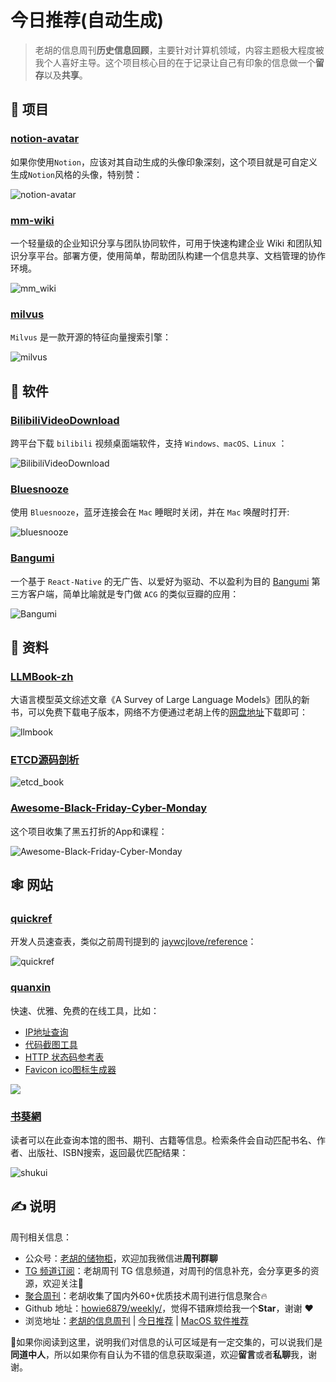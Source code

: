 # 今日推荐(自动生成)

> 老胡的信息周刊**历史信息回顾**，主要针对计算机领域，内容主题极大程度被我个人喜好主导。这个项目核心目的在于记录让自己有印象的信息做一个**留存**以及**共享**。


## 🎯 项目 

### [notion-avatar](https://github.com/Mayandev/notion-avatar)

如果你使用`Notion`，应该对其自动生成的头像印象深刻，这个项目就是可自定义生成`Notion`风格的头像，特别赞：

![notion-avatar](https://images-1252557999.file.myqcloud.com/uPic/OrjQK2.jpg) 

### [mm-wiki](https://github.com/phachon/mm-wiki)

 一个轻量级的企业知识分享与团队协同软件，可用于快速构建企业 Wiki 和团队知识分享平台。部署方便，使用简单，帮助团队构建一个信息共享、文档管理的协作环境。

 ![mm_wiki](https://images-1252557999.file.myqcloud.com/uPic/mm_wiki.png) 

### [milvus](https://github.com/milvus-io/milvus)

`Milvus` 是一款开源的特征向量搜索引擎：

![milvus](https://images-1252557999.file.myqcloud.com/uPic/milvus.jpg) 

## 🤖 软件 

### [BilibiliVideoDownload](https://github.com/blogwy/BilibiliVideoDownload)

跨平台下载 `bilibili` 视频桌面端软件，支持 `Windows、macOS、Linux` ：

![BilibiliVideoDownload](https://images-1252557999.file.myqcloud.com/uPic/BilibiliVideoDownload.jpg) 

### [Bluesnooze](https://github.com/odlp/bluesnooze)

使用 `Bluesnooze`，蓝牙连接会在 `Mac` 睡眠时关闭，并在 `Mac` 唤醒时打开:

![bluesnooze](https://images-1252557999.file.myqcloud.com/uPic/bluesnooze.png) 

### [Bangumi](https://github.com/czy0729/Bangumi)

一个基于 `React-Native` 的无广告、以爱好为驱动、不以盈利为目的 [Bangumi](https://bgm.tv/) 第三方客户端，简单比喻就是专门做 `ACG` 的类似豆瓣的应用：

![Bangumi](https://images-1252557999.file.myqcloud.com/uPic/Bangumi.jpg) 

## 👀 资料 

### [LLMBook-zh](https://llmbook-zh.github.io/)

大语言模型英文综述文章《A Survey of Large Language Models》团队的新书，可以免费下载电子版本，网络不方便通过老胡上传的[网盘地址](https://pan.quark.cn/s/51a168b3d789)下载即可：

![llmbook](https://images-1252557999.file.myqcloud.com/uPic/llmbook.jpg) 

### [ETCD源码剖析](https://csunny.gitbook.io/etcd/)

![etcd_book](https://images-1252557999.file.myqcloud.com/uPic/etcd_book.jpg) 

### [Awesome-Black-Friday-Cyber-Monday](https://github.com/trungdq88/Awesome-Black-Friday-Cyber-Monday)

这个项目收集了黑五打折的App和课程：

![Awesome-Black-Friday-Cyber-Monday](https://images-1252557999.file.myqcloud.com/uPic/Awesome-Black-Friday-Cyber-Monday.jpg) 

## 🕸 网站 

### [quickref](https://quickref.me/)

开发人员速查表，类似之前周刊提到的 [jaywcjlove/reference](https://github.com/jaywcjlove/reference)：

![quickref](https://images-1252557999.file.myqcloud.com/uPic/quickref.jpg) 

### [quanxin](https://quanxin.org/)

快速、优雅、免费的在线工具，比如：

- [IP地址查询](https://quanxin.org/ip)
- [代码截图工具](https://quanxin.org/code-snapshot)
- [HTTP 状态码参考表](https://quanxin.org/http-status-code)
- [Favicon ico图标生成器](https://quanxin.org/favicon)

![](https://images-1252557999.file.myqcloud.com/uPic/i6hqlr.png) 

### [书葵網](https://www.shukui.net/)

读者可以在此查询本馆的图书、期刊、古籍等信息。检索条件会自动匹配书名、作者、出版社、ISBN搜索，返回最优匹配结果：

![shukui](https://images-1252557999.file.myqcloud.com/uPic/shukui.jpg) 

## ✍️ 说明

周刊相关信息：

- 公众号：[老胡的储物柜](https://images-1252557999.file.myqcloud.com/uPic/ETIbMe.jpg)，欢迎加我微信进**周刊群聊**
- [TG 频道订阅](https://t.me/howie_weekly)：老胡周刊 TG 信息频道，对周刊的信息补充，会分享更多的资源，欢迎关注👏
- [聚合周刊](https://www.fre321.com/weekly)：老胡收集了国内外60+优质技术周刊进行信息聚合🔥
- Github 地址：[howie6879/weekly/](https://github.com/howie6879/weekly/)，觉得不错麻烦给我一个**Star**，谢谢 ❤️
- 浏览地址：[老胡的信息周刊](https://weekly.howie6879.com) | [今日推荐](https://weekly.howie6879.com/recommend/index.html) | [MacOS 软件推荐](https://weekly.howie6879.com/soft/mac.html)

🙌如果你阅读到这里，说明我们对信息的认可区域是有一定交集的，可以说我们是**同道中人**，所以如果你有自认为不错的信息获取渠道，欢迎**留言**或者**私聊**我，谢谢。